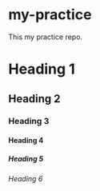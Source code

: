 # my-practice
This my practice repo.
# Heading 1
## Heading 2
### Heading 3
#### Heading 4
##### Heading 5
###### Heading 6
